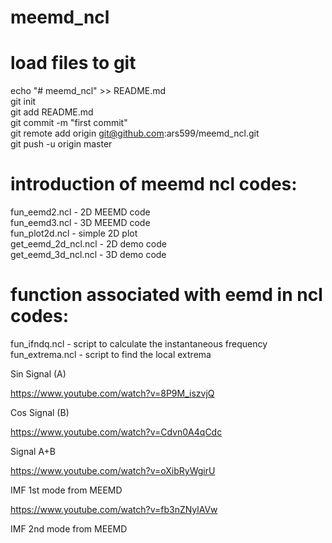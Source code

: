 # meemd_ncl
# load files to git
echo "# meemd_ncl" >> README.md </br>
git init </br>
git add README.md </br>
git commit -m "first commit" </br>
git remote add origin git@github.com:ars599/meemd_ncl.git </br>
git push -u origin master </br>

# introduction of meemd ncl codes:
fun_eemd2.ncl        - 2D MEEMD code </br>
fun_eemd3.ncl        - 3D MEEMD code </br>
fun_plot2d.ncl       - simple 2D plot </br>
get_eemd_2d_ncl.ncl  - 2D demo code </br>
get_eemd_3d_ncl.ncl  - 3D demo code </br>

# function associated with eemd in ncl codes:
fun_ifndq.ncl        - script to calculate the instantaneous frequency
fun_extrema.ncl      - script to find the local extrema


Sin Signal (A)

https://www.youtube.com/watch?v=8P9M_iszvjQ

Cos Signal (B)

https://www.youtube.com/watch?v=Cdvn0A4qCdc

Signal A+B

https://www.youtube.com/watch?v=oXibRyWgirU

IMF 1st mode from MEEMD

https://www.youtube.com/watch?v=fb3nZNylAVw

IMF 2nd mode from MEEMD
